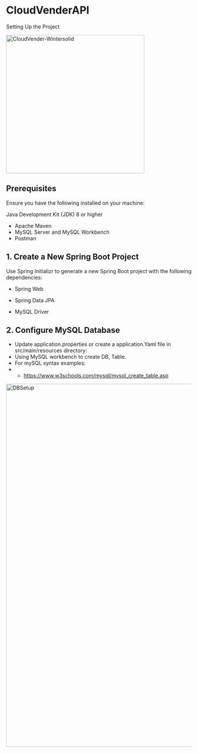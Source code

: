 # CloudVenderAPI
Setting Up the Project

<img width="375" alt="CloudVender-Wintersolid" src="https://github.com/WinterSolid/cloudvenderAPI/assets/58896705/9543654e-28b5-4e5a-8e81-c36192b3c30a">

## Prerequisites

Ensure you have the following installed on your machine:

Java Development Kit (JDK) 8 or higher
- Apache Maven
- MySQL Server and MySQL Workbench
- Postman

## 1. Create a New Spring Boot Project
Use Spring Initializr to generate a new Spring Boot project with the following dependencies:

- Spring Web
- Spring Data JPA

- MySQL Driver

## 2. Configure MySQL Database
- Update application.properties or create a application.Yaml file in src/main/resources directory:
-  Using MySQL workbench to create DB, Table.
-  For mySQL syntax examples:
- - https://www.w3schools.com/mysql/mysql_create_table.asp
<img width="984" alt="DBSetup" src="https://github.com/WinterSolid/cloudvenderAPI/assets/58896705/7253284b-3026-4e94-ae62-b0c12afe2361">

